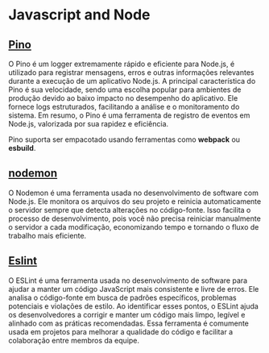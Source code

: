 # Javascript and Node

## [Pino](https://getpino.io)

O Pino é um logger extremamente rápido e eficiente para Node.js, é utilizado para registrar mensagens, erros e outras informações relevantes durante a execução de um aplicativo Node.js. A principal característica do Pino é sua velocidade, sendo uma escolha popular para ambientes de produção devido ao baixo impacto no desempenho do aplicativo. Ele fornece logs estruturados, facilitando a análise e o monitoramento do sistema. Em resumo, o Pino é uma ferramenta de registro de eventos em Node.js, valorizada por sua rapidez e eficiência.

Pino suporta ser empacotado usando ferramentas como **webpack** ou **esbuild**.

## [nodemon](https://nodemon.io)

O Nodemon é uma ferramenta usada no desenvolvimento de software com Node.js. Ele monitora os arquivos do seu projeto e reinicia automaticamente o servidor sempre que detecta alterações no código-fonte. Isso facilita o processo de desenvolvimento, pois você não precisa reiniciar manualmente o servidor a cada modificação, economizando tempo e tornando o fluxo de trabalho mais eficiente.

## [Eslint](https://eslint.org)

O ESLint é uma ferramenta usada no desenvolvimento de software para ajudar a manter um código JavaScript mais consistente e livre de erros. Ele analisa o código-fonte em busca de padrões específicos, problemas potenciais e violações de estilo. Ao identificar esses pontos, o ESLint ajuda os desenvolvedores a corrigir e manter um código mais limpo, legível e alinhado com as práticas recomendadas. Essa ferramenta é comumente usada em projetos para melhorar a qualidade do código e facilitar a colaboração entre membros da equipe.
